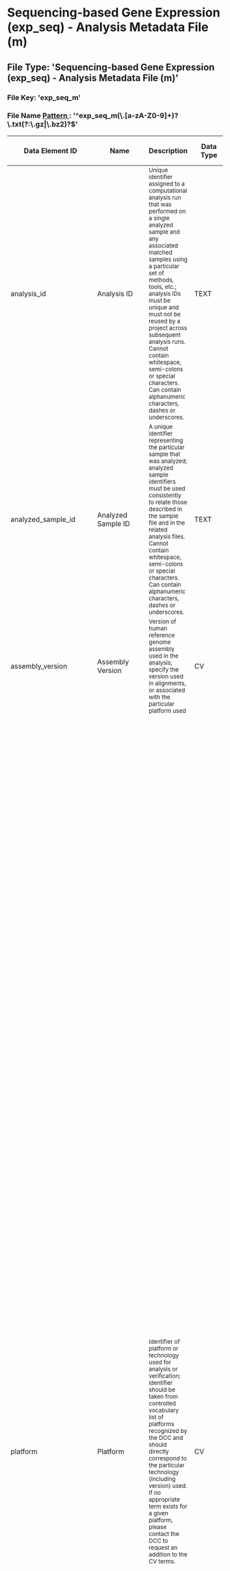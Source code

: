 <h1 class="title">
 Sequencing-based Gene Expression (exp_seq) - Analysis Metadata File (m)
</h1>
<div id="content-group" class="content-group row nested " style="width:100%">
 <div id="content-group-inner" class="content-group-inner inner">
  <div id="content-region" class="content-region row nested">
   <div id="content-region-inner" class="content-region-inner inner">
    <a name="main-content-area" id="main-content-area">
    </a>
    <div id="content-inner" class="content-inner block">
     <div id="content-inner-inner" class="content-inner-inner inner">
      <div id="content-content" class="content-content">
       <div id="node-6947" class="node odd full-node node-type-book">
        <div class="inner">
         <div class="content clearfix">
          <div class="file-spec">
           <h2>
            File Type: &#39;Sequencing-based Gene Expression (exp_seq) - Analysis Metadata File (m)&#39;
           </h2>
           <h3>
            File Key: &#39;exp_seq_m&#39;
           </h3>
           <h3>
            File Name
            <a target="_blank" href="https://docs.oracle.com/javase/6/docs/api/java/util/regex/Pattern.html#sum">
             Pattern
            </a>
            : &#39;^exp_seq_m(\.[a-zA-Z0-9]+)?\.txt(?:\.gz|\.bz2)?$&#39;
           </h3>
           <div class="preamble">
           </div>
           <table class="table table-condensed table-hover sortable">
            <thead>
             <tr>
              <th>
               Data Element ID
              </th>
              <th>
               Name
              </th>
              <th>
               Description
              </th>
              <th>
               Data Type
              </th>
              <th>
               CV Codes
              </th>
              <th>
               Required?
              </th>
              <th>
               N/A Code Valid?
              </th>
              <th>
               Controlled Access?
              </th>
              <th>
               Regexp
              </th>
              <th>
               Example
              </th>
              <th>
               Additional Notes
              </th>
             </tr>
            </thead>
            <tbody>
             <tr class="identifier-element success pbi-avoid">
              <td class="element-name">
               analysis_id
              </td>
              <td class="element-display-name">
               Analysis ID
              </td>
              <td class="element-description">
               <small>
                Unique identifier assigned to a computational analysis run that was performed on a single analyzed sample and any associated matched samples using a particular set of methods, tools, etc.; analysis IDs must be unique and must not be reused by a project across subsequent analysis runs. Cannot contain whitespace, semi-colons or special characters. Can contain alphanumeric characters, dashes or underscores.
               </small>
              </td>
              <td class="datatype text">
               TEXT
              </td>
              <td class="codes na">
               N/A
              </td>
              <td class="bool istrue">
               <span class="label label-success" title="Data element requires a value">
                Required
               </span>
              </td>
              <td class="bool isfalse">
               <span class="label label-important" title="INVALID if value set to codes -888 (N/A) or -777 (Verified Unknown)">
                N/A Invalid
               </span>
              </td>
              <td class="bool isfalse">
               <span class="label label-success" title="Open access data element">
                Open Access
               </span>
              </td>
              <td class="element-regexp">
               <small>
                ^[\w+\-\_]+$
               </small>
              </td>
              <td class="element-example">
               <small>
                <ul>
                 <li>
                  hnc_12
                 </li>
                 <li>
                  CCG_34_94583
                 </li>
                 <li>
                  BRCA47832-3239
                 </li>
                </ul>
                <p>
                </p>
               </small>
              </td>
              <td class="element-description">
               <small>
                <ul>
                </ul>
                <p>
                </p>
               </small>
              </td>
             </tr>
             <tr class="identifier-element success pbi-avoid">
              <td class="element-name">
               analyzed_sample_id
              </td>
              <td class="element-display-name">
               Analyzed Sample ID
              </td>
              <td class="element-description">
               <small>
                A unique identifier representing the particular sample that was analyzed; analyzed sample identifiers must be used consistently to relate those described in the sample file and in the related analysis files. Cannot contain whitespace, semi-colons or special characters. Can contain alphanumeric characters, dashes or underscores.
               </small>
              </td>
              <td class="datatype text">
               TEXT
              </td>
              <td class="codes na">
               N/A
              </td>
              <td class="bool istrue">
               <span class="label label-success" title="Data element requires a value">
                Required
               </span>
              </td>
              <td class="bool isfalse">
               <span class="label label-important" title="INVALID if value set to codes -888 (N/A) or -777 (Verified Unknown)">
                N/A Invalid
               </span>
              </td>
              <td class="bool isfalse">
               <span class="label label-success" title="Open access data element">
                Open Access
               </span>
              </td>
              <td class="element-regexp">
               <small>
                ^[\w+\-\_]+$
               </small>
              </td>
              <td class="element-example">
               <small>
                <ul>
                 <li>
                  ov-45
                 </li>
                 <li>
                  90343a
                 </li>
                 <li>
                  BRCAZ-TG
                 </li>
                </ul>
                <p>
                </p>
               </small>
              </td>
              <td class="element-description">
               <small>
                <ul>
                </ul>
                <p>
                </p>
               </small>
              </td>
             </tr>
             <tr class="required-element info pbi-avoid">
              <td class="element-name">
               assembly_version
              </td>
              <td class="element-display-name">
               Assembly Version
              </td>
              <td class="element-description">
               <small>
                Version of human reference genome assembly used in the analysis; specify the version used in alignments, or associated with the particular platform used
               </small>
              </td>
              <td class="datatype cv">
               CV
              </td>
              <td class="codes inplace">
               <div class="link">
                <small>
                 [
                 <a href="https://docs.icgc.org/controlled-vocabulary#GLOBAL.0.assembly_version.v2">
                  GLOBAL.0.assembly_version.v2
                 </a>
                 ]
                </small>
               </div>
               <div class="list">
                <dl title="GLOBAL.0.assembly_version.v2" class="codes-list">
                 <dt>
                  <small>
                   1
                  </small>
                 </dt>
                 <dd>
                  <small>
                   GRCh37
                  </small>
                 </dd>
                </dl>
               </div>
              </td>
              <td class="bool istrue">
               <span class="label label-success" title="Data element requires a value">
                Required
               </span>
              </td>
              <td class="bool isfalse">
               <span class="label label-important" title="INVALID if value set to codes -888 (N/A) or -777 (Verified Unknown)">
                N/A Invalid
               </span>
              </td>
              <td class="bool isfalse">
               <span class="label label-success" title="Open access data element">
                Open Access
               </span>
              </td>
              <td class="element-regexp">
               <small>
               </small>
              </td>
              <td class="element-example">
               <small>
                <ul>
                </ul>
                <p>
                </p>
               </small>
              </td>
              <td class="element-description">
               <small>
                <ul>
                </ul>
                <p>
                </p>
               </small>
              </td>
             </tr>
             <tr class="required-element info pbi-avoid">
              <td class="element-name">
               platform
              </td>
              <td class="element-display-name">
               Platform
              </td>
              <td class="element-description">
               <small>
                Identifier of platform or technology used for analysis or verification; identifier should be taken from controlled vocabulary list of platforms recognized by the DCC and should directly correspond to the particular technology (including version) used. If no appropriate term exists for a given platform, please contact the DCC to request an addition to the CV terms.
               </small>
              </td>
              <td class="datatype cv">
               CV
              </td>
              <td class="codes appendix">
               <div class="link">
                <small>
                 [
                 <a href="https://docs.icgc.org/controlled-vocabulary#GLOBAL.0.platform.v1">
                  GLOBAL.0.platform.v1
                 </a>
                 ]
                </small>
               </div>
               <div class="list">
                <dl title="GLOBAL.0.platform.v1" class="codes-list">
                 <dt>
                  <small>
                   1
                  </small>
                 </dt>
                 <dd>
                  <small>
                   PCR
                  </small>
                 </dd>
                 <dt>
                  <small>
                   2
                  </small>
                 </dt>
                 <dd>
                  <small>
                   qPCR
                  </small>
                 </dd>
                 <dt>
                  <small>
                   3
                  </small>
                 </dt>
                 <dd>
                  <small>
                   capillary sequencing
                  </small>
                 </dd>
                 <dt>
                  <small>
                   4
                  </small>
                 </dt>
                 <dd>
                  <small>
                   SOLiD sequencing
                  </small>
                 </dd>
                 <dt>
                  <small>
                   5
                  </small>
                 </dt>
                 <dd>
                  <small>
                   Illumina GA sequencing
                  </small>
                 </dd>
                 <dt>
                  <small>
                   6
                  </small>
                 </dt>
                 <dd>
                  <small>
                   454 sequencing
                  </small>
                 </dd>
                 <dt>
                  <small>
                   7
                  </small>
                 </dt>
                 <dd>
                  <small>
                   Helicos sequencing
                  </small>
                 </dd>
                 <dt>
                  <small>
                   8
                  </small>
                 </dt>
                 <dd>
                  <small>
                   Affymetrix Genome-Wide Human SNP Array 6.0
                  </small>
                 </dd>
                 <dt>
                  <small>
                   9
                  </small>
                 </dt>
                 <dd>
                  <small>
                   Affymetrix Genome-Wide Human SNP Array 5.0
                  </small>
                 </dd>
                 <dt>
                  <small>
                   10
                  </small>
                 </dt>
                 <dd>
                  <small>
                   Affymetrix Mapping 100K Array Set
                  </small>
                 </dd>
                 <dt>
                  <small>
                   11
                  </small>
                 </dt>
                 <dd>
                  <small>
                   Affymetrix Mapping 500K Array Set
                  </small>
                 </dd>
                 <dt>
                  <small>
                   12
                  </small>
                 </dt>
                 <dd>
                  <small>
                   Affymetrix Mapping 10K 2.0 Array Set
                  </small>
                 </dd>
                 <dt>
                  <small>
                   13
                  </small>
                 </dt>
                 <dd>
                  <small>
                   Affymetrix EMET Plus Premier Pack
                  </small>
                 </dd>
                 <dt>
                  <small>
                   14
                  </small>
                 </dt>
                 <dd>
                  <small>
                   Agilent Whole Human Genome Oligo Microarray Kit
                  </small>
                 </dd>
                 <dt>
                  <small>
                   15
                  </small>
                 </dt>
                 <dd>
                  <small>
                   Agilent Human Genome 244A
                  </small>
                 </dd>
                 <dt>
                  <small>
                   16
                  </small>
                 </dt>
                 <dd>
                  <small>
                   Agilent Human Genome 105A
                  </small>
                 </dd>
                 <dt>
                  <small>
                   17
                  </small>
                 </dt>
                 <dd>
                  <small>
                   Agilent Human CNV Association 2x105K
                  </small>
                 </dd>
                 <dt>
                  <small>
                   18
                  </small>
                 </dt>
                 <dd>
                  <small>
                   Agilent Human Genome 44K
                  </small>
                 </dd>
                 <dt>
                  <small>
                   19
                  </small>
                 </dt>
                 <dd>
                  <small>
                   Agilent Human CGH 1x1M
                  </small>
                 </dd>
                 <dt>
                  <small>
                   20
                  </small>
                 </dt>
                 <dd>
                  <small>
                   Agilent Human CGH 2x400K
                  </small>
                 </dd>
                 <dt>
                  <small>
                   21
                  </small>
                 </dt>
                 <dd>
                  <small>
                   Agilent Human CGH 4x180K
                  </small>
                 </dd>
                 <dt>
                  <small>
                   22
                  </small>
                 </dt>
                 <dd>
                  <small>
                   Agilent Human CGH 8x60K
                  </small>
                 </dd>
                 <dt>
                  <small>
                   23
                  </small>
                 </dt>
                 <dd>
                  <small>
                   Agilent Human CNV 2x400K
                  </small>
                 </dd>
                 <dt>
                  <small>
                   24
                  </small>
                 </dt>
                 <dd>
                  <small>
                   Agilent Human miRNA Microarray Kit (v2)
                  </small>
                 </dd>
                 <dt>
                  <small>
                   25
                  </small>
                 </dt>
                 <dd>
                  <small>
                   Agilent Human CpG Island Microarray Kit
                  </small>
                 </dd>
                 <dt>
                  <small>
                   26
                  </small>
                 </dt>
                 <dd>
                  <small>
                   Agilent Human Promoter ChIP-on-chip Microarray Set
                  </small>
                 </dd>
                 <dt>
                  <small>
                   27
                  </small>
                 </dt>
                 <dd>
                  <small>
                   Agilent Human SpliceArray
                  </small>
                 </dd>
                 <dt>
                  <small>
                   28
                  </small>
                 </dt>
                 <dd>
                  <small>
                   Illumina human1m-duo
                  </small>
                 </dd>
                 <dt>
                  <small>
                   29
                  </small>
                 </dt>
                 <dd>
                  <small>
                   Illumina human660w-quad
                  </small>
                 </dd>
                 <dt>
                  <small>
                   30
                  </small>
                 </dt>
                 <dd>
                  <small>
                   Illumina humancytosnp-12
                  </small>
                 </dd>
                 <dt>
                  <small>
                   31
                  </small>
                 </dt>
                 <dd>
                  <small>
                   Illumina human510s-duo
                  </small>
                 </dd>
                 <dt>
                  <small>
                   32
                  </small>
                 </dt>
                 <dd>
                  <small>
                   Illumina humanmethylation27
                  </small>
                 </dd>
                 <dt>
                  <small>
                   33
                  </small>
                 </dt>
                 <dd>
                  <small>
                   Illumina goldengate methylation
                  </small>
                 </dd>
                 <dt>
                  <small>
                   34
                  </small>
                 </dt>
                 <dd>
                  <small>
                   Illumina HumanHT-12 v4.0 beadchip
                  </small>
                 </dd>
                 <dt>
                  <small>
                   35
                  </small>
                 </dt>
                 <dd>
                  <small>
                   Illumina HumanWG-6 v3.0 beadchip
                  </small>
                 </dd>
                 <dt>
                  <small>
                   36
                  </small>
                 </dt>
                 <dd>
                  <small>
                   Illumina HumanRef-8 v3.0 beadchip
                  </small>
                 </dd>
                 <dt>
                  <small>
                   37
                  </small>
                 </dt>
                 <dd>
                  <small>
                   Illumina microRNA Expression Profiling Panel
                  </small>
                 </dd>
                 <dt>
                  <small>
                   38
                  </small>
                 </dt>
                 <dd>
                  <small>
                   Illumina humanht-16
                  </small>
                 </dd>
                 <dt>
                  <small>
                   39
                  </small>
                 </dt>
                 <dd>
                  <small>
                   Illumina humanht-17
                  </small>
                 </dd>
                 <dt>
                  <small>
                   40
                  </small>
                 </dt>
                 <dd>
                  <small>
                   Nimblegen Human CGH 3x720 Whole-Genome v3.0 Array
                  </small>
                 </dd>
                 <dt>
                  <small>
                   41
                  </small>
                 </dt>
                 <dd>
                  <small>
                   Nimblegen Human CGH 2.1M Whole-Genome v2.0D Array
                  </small>
                 </dd>
                 <dt>
                  <small>
                   42
                  </small>
                 </dt>
                 <dd>
                  <small>
                   Nimblegen Gene Expression 385K
                  </small>
                 </dd>
                 <dt>
                  <small>
                   43
                  </small>
                 </dt>
                 <dd>
                  <small>
                   Nimblegen Gene Expression 4x72K
                  </small>
                 </dd>
                 <dt>
                  <small>
                   44
                  </small>
                 </dt>
                 <dd>
                  <small>
                   Nimblegen Gene Expression 12x135K
                  </small>
                 </dd>
                 <dt>
                  <small>
                   45
                  </small>
                 </dt>
                 <dd>
                  <small>
                   Nimblegen Human Methylation 2.1M Whole-Genome sets
                  </small>
                 </dd>
                 <dt>
                  <small>
                   46
                  </small>
                 </dt>
                 <dd>
                  <small>
                   Nimblegen Human Methylation 385K Whole-Genome sets
                  </small>
                 </dd>
                 <dt>
                  <small>
                   47
                  </small>
                 </dt>
                 <dd>
                  <small>
                   Nimblegen CGS
                  </small>
                 </dd>
                 <dt>
                  <small>
                   48
                  </small>
                 </dt>
                 <dd>
                  <small>
                   Illumina Human1M OmniQuad chip
                  </small>
                 </dd>
                 <dt>
                  <small>
                   49
                  </small>
                 </dt>
                 <dd>
                  <small>
                   PCR and capillary sequencing
                  </small>
                 </dd>
                 <dt>
                  <small>
                   50
                  </small>
                 </dt>
                 <dd>
                  <small>
                   Custom-designed gene expression array
                  </small>
                 </dd>
                 <dt>
                  <small>
                   51
                  </small>
                 </dt>
                 <dd>
                  <small>
                   Affymetrix HT Human Genome U133A Array Plate Set
                  </small>
                 </dd>
                 <dt>
                  <small>
                   52
                  </small>
                 </dt>
                 <dd>
                  <small>
                   Agilent 244K Custom Gene Expression G4502A-07-1
                  </small>
                 </dd>
                 <dt>
                  <small>
                   53
                  </small>
                 </dt>
                 <dd>
                  <small>
                   Agilent 244K Custom Gene Expression G4502A-07-2
                  </small>
                 </dd>
                 <dt>
                  <small>
                   54
                  </small>
                 </dt>
                 <dd>
                  <small>
                   Agilent 244K Custom Gene Expression G4502A-07-3
                  </small>
                 </dd>
                 <dt>
                  <small>
                   55
                  </small>
                 </dt>
                 <dd>
                  <small>
                   Agilent Human Genome CGH Custom Microaary 2x415K
                  </small>
                 </dd>
                 <dt>
                  <small>
                   56
                  </small>
                 </dt>
                 <dd>
                  <small>
                   Affymetrix Human U133 Plus PM
                  </small>
                 </dd>
                 <dt>
                  <small>
                   57
                  </small>
                 </dt>
                 <dd>
                  <small>
                   Affymetrix Human U133 Plus 2.0
                  </small>
                 </dd>
                 <dt>
                  <small>
                   58
                  </small>
                 </dt>
                 <dd>
                  <small>
                   Affymetrix Human Exon 1.0 ST
                  </small>
                 </dd>
                 <dt>
                  <small>
                   59
                  </small>
                 </dt>
                 <dd>
                  <small>
                   Almac Human CRC
                  </small>
                 </dd>
                 <dt>
                  <small>
                   60
                  </small>
                 </dt>
                 <dd>
                  <small>
                   Illumina HiSeq
                  </small>
                 </dd>
                 <dt>
                  <small>
                   61
                  </small>
                 </dt>
                 <dd>
                  <small>
                   Affymetrix Human MIP 330K
                  </small>
                 </dd>
                 <dt>
                  <small>
                   62
                  </small>
                 </dt>
                 <dd>
                  <small>
                   Affymetrix Human Gene 1.0 ST
                  </small>
                 </dd>
                 <dt>
                  <small>
                   63
                  </small>
                 </dt>
                 <dd>
                  <small>
                   Illumina Human Omni1-Quad beadchip
                  </small>
                 </dd>
                 <dt>
                  <small>
                   64
                  </small>
                 </dt>
                 <dd>
                  <small>
                   Sequenom MassARRAY
                  </small>
                 </dd>
                 <dt>
                  <small>
                   65
                  </small>
                 </dt>
                 <dd>
                  <small>
                   Custom-designed cDNA array
                  </small>
                 </dd>
                 <dt>
                  <small>
                   66
                  </small>
                 </dt>
                 <dd>
                  <small>
                   Illumina HumanHap550
                  </small>
                 </dd>
                 <dt>
                  <small>
                   67
                  </small>
                 </dt>
                 <dd>
                  <small>
                   Ion Torrent PGM
                  </small>
                 </dd>
                 <dt>
                  <small>
                   68
                  </small>
                 </dt>
                 <dd>
                  <small>
                   Illumina GoldenGate Methylation Cancer Panel I
                  </small>
                 </dd>
                 <dt>
                  <small>
                   69
                  </small>
                 </dt>
                 <dd>
                  <small>
                   Illumina Infinium HumanMethylation450
                  </small>
                 </dd>
                 <dt>
                  <small>
                   70
                  </small>
                 </dt>
                 <dd>
                  <small>
                   Agilent 8 x 15K Human miRNA-specific microarray
                  </small>
                 </dd>
                 <dt>
                  <small>
                   71
                  </small>
                 </dt>
                 <dd>
                  <small>
                   M.D. Anderson Reverse Phase Protein Array Core
                  </small>
                 </dd>
                 <dt>
                  <small>
                   72
                  </small>
                 </dt>
                 <dd>
                  <small>
                   Microsatellite Instability Analysis
                  </small>
                 </dd>
                 <dt>
                  <small>
                   73
                  </small>
                 </dt>
                 <dd>
                  <small>
                   Agilent 244K Custom Gene Expression G4502A-07
                  </small>
                 </dd>
                 <dt>
                  <small>
                   74
                  </small>
                 </dt>
                 <dd>
                  <small>
                   Illumina HumanCNV370-Duo v1.0 BeadChip
                  </small>
                 </dd>
                 <dt>
                  <small>
                   75
                  </small>
                 </dt>
                 <dd>
                  <small>
                   Illumina HumanOmniExpress BeadChip
                  </small>
                 </dd>
                 <dt>
                  <small>
                   76
                  </small>
                 </dt>
                 <dd>
                  <small>
                   PacBio RS sequencing
                  </small>
                 </dd>
                 <dt>
                  <small>
                   77
                  </small>
                 </dt>
                 <dd>
                  <small>
                   Affymetrix OncoScan FFPE Express 2.0
                  </small>
                 </dd>
                 <dt>
                  <small>
                   78
                  </small>
                 </dt>
                 <dd>
                  <small>
                   Illumina MiSeq Personal Sequencer
                  </small>
                 </dd>
                 <dt>
                  <small>
                   79
                  </small>
                 </dt>
                 <dd>
                  <small>
                   Affymetrix Human Genome U219 Array Plate
                  </small>
                 </dd>
                 <dt>
                  <small>
                   80
                  </small>
                 </dt>
                 <dd>
                  <small>
                   HumanOmni2.5-8 BeadChip Kit
                  </small>
                 </dd>
                 <dt>
                  <small>
                   81
                  </small>
                 </dt>
                 <dd>
                  <small>
                   Complete Genomics
                  </small>
                 </dd>
                 <dt>
                  <small>
                   82
                  </small>
                 </dt>
                 <dd>
                  <small>
                   nanoString
                  </small>
                 </dd>
                </dl>
               </div>
              </td>
              <td class="bool istrue">
               <span class="label label-success" title="Data element requires a value">
                Required
               </span>
              </td>
              <td class="bool isfalse">
               <span class="label label-important" title="INVALID if value set to codes -888 (N/A) or -777 (Verified Unknown)">
                N/A Invalid
               </span>
              </td>
              <td class="bool isfalse">
               <span class="label label-success" title="Open access data element">
                Open Access
               </span>
              </td>
              <td class="element-regexp">
               <small>
               </small>
              </td>
              <td class="element-example">
               <small>
                <ul>
                </ul>
                <p>
                </p>
               </small>
              </td>
              <td class="element-description">
               <small>
                <ul>
                </ul>
                <p>
                </p>
               </small>
              </td>
             </tr>
             <tr class="required-element info pbi-avoid">
              <td class="element-name">
               total_read_count
              </td>
              <td class="element-display-name">
               Total Read Count
              </td>
              <td class="element-description">
               <small>
                Total number of reads from RNA-Seq, an indication of sequencing depth
               </small>
              </td>
              <td class="datatype integer">
               INTEGER
              </td>
              <td class="codes na">
               N/A
              </td>
              <td class="bool istrue">
               <span class="label label-success" title="Data element requires a value">
                Required
               </span>
              </td>
              <td class="bool istrue">
               <span class="label label-success" title="VALID if value set to codes -888 (N/A) or -777 (Verified Unknown)">
                N/A Valid
               </span>
              </td>
              <td class="bool isfalse">
               <span class="label label-success" title="Open access data element">
                Open Access
               </span>
              </td>
              <td class="element-regexp">
               <small>
               </small>
              </td>
              <td class="element-example">
               <small>
                <ul>
                </ul>
                <p>
                </p>
               </small>
              </td>
              <td class="element-description">
               <small>
                <ul>
                </ul>
                <p>
                </p>
               </small>
              </td>
             </tr>
             <tr class="required-element info pbi-avoid">
              <td class="element-name">
               experimental_protocol
              </td>
              <td class="element-display-name">
               Experimental Protocol
              </td>
              <td class="element-description">
               <small>
                Name of experimental protocol and option to include URL to written protocol and/or algorithm parameters. Syntax should be: &#39;&lt;Name of Protocol&gt;&lt;single whitespace&gt;&lt;URL to protocol (optional)&gt;&lt;single whitespace&gt;&lt;algorithm parameters (optional)&gt;&#39;
               </small>
              </td>
              <td class="datatype text">
               TEXT
              </td>
              <td class="codes na">
               N/A
              </td>
              <td class="bool istrue">
               <span class="label label-success" title="Data element requires a value">
                Required
               </span>
              </td>
              <td class="bool istrue">
               <span class="label label-success" title="VALID if value set to codes -888 (N/A) or -777 (Verified Unknown)">
                N/A Valid
               </span>
              </td>
              <td class="bool isfalse">
               <span class="label label-success" title="Open access data element">
                Open Access
               </span>
              </td>
              <td class="element-regexp">
               <small>
                (^[\w\s_\-\.]+)((\s)(http(s)?://|www[.])[-A-Za-z0-9+&amp;@#/%?=~_()|!:,.;]*)?((\s)[-A-Za-z0-9_\s|&gt;&lt;.]+)?
               </small>
              </td>
              <td class="element-example">
               <small>
                <ul>
                 <li>
                  Paired End https://www.illumina.com/technology/paired_end_sequencing_assay.ilmn
                 </li>
                </ul>
                <p>
                </p>
               </small>
              </td>
              <td class="element-description">
               <small>
                <ul>
                </ul>
                <p>
                </p>
               </small>
              </td>
             </tr>
             <tr class="required-element info pbi-avoid">
              <td class="element-name">
               alignment_algorithm
              </td>
              <td class="element-display-name">
               Alignment Algorithm
              </td>
              <td class="element-description">
               <small>
                Name of alignment algorithm and option to include URL to written protocol and/or algorithm parameters. Syntax should be: &#39;&lt;Name of Protocol&gt;&lt;single whitespace&gt;&lt;URL to protocol (optional)&gt;&lt;single whitespace&gt;&lt;algorithm parameters (optional)&gt;&#39;
               </small>
              </td>
              <td class="datatype text">
               TEXT
              </td>
              <td class="codes na">
               N/A
              </td>
              <td class="bool istrue">
               <span class="label label-success" title="Data element requires a value">
                Required
               </span>
              </td>
              <td class="bool istrue">
               <span class="label label-success" title="VALID if value set to codes -888 (N/A) or -777 (Verified Unknown)">
                N/A Valid
               </span>
              </td>
              <td class="bool isfalse">
               <span class="label label-success" title="Open access data element">
                Open Access
               </span>
              </td>
              <td class="element-regexp">
               <small>
                (^[\w\s_\-\.]+)((\s)(http(s)?://|www[.])[-A-Za-z0-9+&amp;@#/%?=~_()|!:,.;]*)?((\s)[-A-Za-z0-9_\s|&gt;&lt;.]+)?
               </small>
              </td>
              <td class="element-example">
               <small>
                <ul>
                 <li>
                  BWA 0.6.2
                  <a href="https://bio-bwa.sourceforge.net" title="https://bio-bwa.sourceforge.net">
                   https://bio-bwa.sourceforge.net
                  </a>
                  bwa aln -q20 HGref s1.fastq &gt; s1_bwa.sai
                 </li>
                </ul>
                <p>
                </p>
               </small>
              </td>
              <td class="element-description">
               <small>
                <ul>
                </ul>
                <p>
                </p>
               </small>
              </td>
             </tr>
             <tr class="required-element info pbi-avoid">
              <td class="element-name">
               normalization_algorithm
              </td>
              <td class="element-display-name">
               Normalization Algorithm
              </td>
              <td class="element-description">
               <small>
                Name of normalization algorithm and option to include URL to written protocol and/or algorithm parameters. Syntax should be: &#39;&lt;Name of Protocol&gt;&lt;single whitespace&gt;&lt;URL to protocol (optional)&gt;&lt;single whitespace&gt;&lt;algorithm parameters (optional)&gt;&#39;
               </small>
              </td>
              <td class="datatype text">
               TEXT
              </td>
              <td class="codes na">
               N/A
              </td>
              <td class="bool istrue">
               <span class="label label-success" title="Data element requires a value">
                Required
               </span>
              </td>
              <td class="bool istrue">
               <span class="label label-success" title="VALID if value set to codes -888 (N/A) or -777 (Verified Unknown)">
                N/A Valid
               </span>
              </td>
              <td class="bool isfalse">
               <span class="label label-success" title="Open access data element">
                Open Access
               </span>
              </td>
              <td class="element-regexp">
               <small>
                (^[\w\s_\-\.]+)((\s)(http(s)?://|www[.])[-A-Za-z0-9+&amp;@#/%?=~_()|!:,.;]*)?((\s)[-A-Za-z0-9_\s|&gt;&lt;.]+)?
               </small>
              </td>
              <td class="element-example">
               <small>
                <ul>
                 <li>
                  Cufflinks 2.1.0 https://cufflinks.cbcb.umd.edu
                 </li>
                </ul>
                <p>
                </p>
               </small>
              </td>
              <td class="element-description">
               <small>
                <ul>
                </ul>
                <p>
                </p>
               </small>
              </td>
             </tr>
             <tr class="optional-element pbi-avoid">
              <td class="element-name">
               other_analysis_algorithm
              </td>
              <td class="element-display-name">
               Other Analysis Algorithm
              </td>
              <td class="element-description">
               <small>
                Names of other analysis algorithms. Separate multiple algorithms by commas.
               </small>
              </td>
              <td class="datatype text">
               TEXT
              </td>
              <td class="codes na">
               N/A
              </td>
              <td class="bool isfalse">
               <span class="label" title="Value optional, VALID if value is set to NULL code -999">
                Optional
               </span>
              </td>
              <td class="bool isna">
               <span class="label">
               </span>
              </td>
              <td class="bool isfalse">
               <span class="label label-success" title="Open access data element">
                Open Access
               </span>
              </td>
              <td class="element-regexp">
               <small>
               </small>
              </td>
              <td class="element-example">
               <small>
                <ul>
                </ul>
                <p>
                </p>
               </small>
              </td>
              <td class="element-description">
               <small>
                <ul>
                </ul>
                <p>
                </p>
               </small>
              </td>
             </tr>
             <tr class="required-element info pbi-avoid">
              <td class="element-name">
               sequencing_strategy
              </td>
              <td class="element-display-name">
               Sequencing Strategy
              </td>
              <td class="element-description">
               <small>
                Sequencing technique intended for the analyzed sample library.
               </small>
              </td>
              <td class="datatype cv">
               CV
              </td>
              <td class="codes appendix">
               <div class="link">
                <small>
                 [
                 <a href="https://docs.icgc.org/controlled-vocabulary#GLOBAL.0.sequencing_strategy.v1">
                  GLOBAL.0.sequencing_strategy.v1
                 </a>
                 ]
                </small>
               </div>
               <div class="list">
                <dl title="GLOBAL.0.sequencing_strategy.v1" class="codes-list">
                 <dt>
                  <small>
                   1
                  </small>
                 </dt>
                 <dd>
                  <small>
                   WGS
                  </small>
                 </dd>
                 <dt>
                  <small>
                   2
                  </small>
                 </dt>
                 <dd>
                  <small>
                   WGA
                  </small>
                 </dd>
                 <dt>
                  <small>
                   3
                  </small>
                 </dt>
                 <dd>
                  <small>
                   WXS
                  </small>
                 </dd>
                 <dt>
                  <small>
                   4
                  </small>
                 </dt>
                 <dd>
                  <small>
                   RNA-Seq
                  </small>
                 </dd>
                 <dt>
                  <small>
                   5
                  </small>
                 </dt>
                 <dd>
                  <small>
                   miRNA-Seq
                  </small>
                 </dd>
                 <dt>
                  <small>
                   6
                  </small>
                 </dt>
                 <dd>
                  <small>
                   ncRNA-Seq
                  </small>
                 </dd>
                 <dt>
                  <small>
                   7
                  </small>
                 </dt>
                 <dd>
                  <small>
                   WCS
                  </small>
                 </dd>
                 <dt>
                  <small>
                   8
                  </small>
                 </dt>
                 <dd>
                  <small>
                   CLONE
                  </small>
                 </dd>
                 <dt>
                  <small>
                   9
                  </small>
                 </dt>
                 <dd>
                  <small>
                   POOLCLONE
                  </small>
                 </dd>
                 <dt>
                  <small>
                   10
                  </small>
                 </dt>
                 <dd>
                  <small>
                   AMPLICON
                  </small>
                 </dd>
                 <dt>
                  <small>
                   11
                  </small>
                 </dt>
                 <dd>
                  <small>
                   CLONEEND
                  </small>
                 </dd>
                 <dt>
                  <small>
                   12
                  </small>
                 </dt>
                 <dd>
                  <small>
                   FINISHING
                  </small>
                 </dd>
                 <dt>
                  <small>
                   13
                  </small>
                 </dt>
                 <dd>
                  <small>
                   ChIP-Seq
                  </small>
                 </dd>
                 <dt>
                  <small>
                   14
                  </small>
                 </dt>
                 <dd>
                  <small>
                   MNase-Seq
                  </small>
                 </dd>
                 <dt>
                  <small>
                   15
                  </small>
                 </dt>
                 <dd>
                  <small>
                   DNase-Hypersensitivity
                  </small>
                 </dd>
                 <dt>
                  <small>
                   16
                  </small>
                 </dt>
                 <dd>
                  <small>
                   Bisulfite-Seq
                  </small>
                 </dd>
                 <dt>
                  <small>
                   17
                  </small>
                 </dt>
                 <dd>
                  <small>
                   EST
                  </small>
                 </dd>
                 <dt>
                  <small>
                   18
                  </small>
                 </dt>
                 <dd>
                  <small>
                   FL-cDNA
                  </small>
                 </dd>
                 <dt>
                  <small>
                   19
                  </small>
                 </dt>
                 <dd>
                  <small>
                   CTS
                  </small>
                 </dd>
                 <dt>
                  <small>
                   20
                  </small>
                 </dt>
                 <dd>
                  <small>
                   MRE-Seq
                  </small>
                 </dd>
                 <dt>
                  <small>
                   21
                  </small>
                 </dt>
                 <dd>
                  <small>
                   MeDIP-Seq
                  </small>
                 </dd>
                 <dt>
                  <small>
                   22
                  </small>
                 </dt>
                 <dd>
                  <small>
                   MBD-Seq
                  </small>
                 </dd>
                 <dt>
                  <small>
                   23
                  </small>
                 </dt>
                 <dd>
                  <small>
                   Tn-Seq
                  </small>
                 </dd>
                 <dt>
                  <small>
                   24
                  </small>
                 </dt>
                 <dd>
                  <small>
                   VALIDATION
                  </small>
                 </dd>
                 <dt>
                  <small>
                   25
                  </small>
                 </dt>
                 <dd>
                  <small>
                   FAIRE-seq
                  </small>
                 </dd>
                 <dt>
                  <small>
                   26
                  </small>
                 </dt>
                 <dd>
                  <small>
                   SELEX
                  </small>
                 </dd>
                 <dt>
                  <small>
                   27
                  </small>
                 </dt>
                 <dd>
                  <small>
                   RIP-Seq
                  </small>
                 </dd>
                 <dt>
                  <small>
                   28
                  </small>
                 </dt>
                 <dd>
                  <small>
                   ChIA-PET
                  </small>
                 </dd>
                 <dt>
                  <small>
                   29
                  </small>
                 </dt>
                 <dd>
                  <small>
                   OTHER
                  </small>
                 </dd>
                 <dt>
                  <small>
                   30
                  </small>
                 </dt>
                 <dd>
                  <small>
                   non-NGS
                  </small>
                 </dd>
                </dl>
               </div>
              </td>
              <td class="bool istrue">
               <span class="label label-success" title="Data element requires a value">
                Required
               </span>
              </td>
              <td class="bool isfalse">
               <span class="label label-important" title="INVALID if value set to codes -888 (N/A) or -777 (Verified Unknown)">
                N/A Invalid
               </span>
              </td>
              <td class="bool isfalse">
               <span class="label label-success" title="Open access data element">
                Open Access
               </span>
              </td>
              <td class="element-regexp">
               <small>
               </small>
              </td>
              <td class="element-example">
               <small>
                <ul>
                </ul>
                <p>
                </p>
               </small>
              </td>
              <td class="element-description">
               <small>
                <ul>
                </ul>
                <p>
                </p>
               </small>
              </td>
             </tr>
             <tr class="required-element info pbi-avoid">
              <td class="element-name">
               raw_data_repository
              </td>
              <td class="element-display-name">
               Raw Data Repository
              </td>
              <td class="element-description">
               <small>
                Public repository where raw data is submitted
               </small>
              </td>
              <td class="datatype cv">
               CV
              </td>
              <td class="codes inplace">
               <div class="link">
                <small>
                 [
                 <a href="https://docs.icgc.org/controlled-vocabulary#GLOBAL.0.raw_data_repository.v2">
                  GLOBAL.0.raw_data_repository.v2
                 </a>
                 ]
                </small>
               </div>
               <div class="list">
                <dl title="GLOBAL.0.raw_data_repository.v2" class="codes-list">
                 <dt>
                  <small>
                   1
                  </small>
                 </dt>
                 <dd>
                  <small>
                   EGA
                  </small>
                 </dd>
                 <dt>
                  <small>
                   2
                  </small>
                 </dt>
                 <dd>
                  <small>
                   dbSNP
                  </small>
                 </dd>
                 <dt>
                  <small>
                   3
                  </small>
                 </dt>
                 <dd>
                  <small>
                   TCGA
                  </small>
                 </dd>
                 <dt>
                  <small>
                   4
                  </small>
                 </dt>
                 <dd>
                  <small>
                   CGHub
                  </small>
                 </dd>
                 <dt>
                  <small>
                   5
                  </small>
                 </dt>
                 <dd>
                  <small>
                   GEO
                  </small>
                 </dd>
                 <dt>
                  <small>
                   6
                  </small>
                 </dt>
                 <dd>
                  <small>
                   TARGET
                  </small>
                 </dd>
                </dl>
               </div>
              </td>
              <td class="bool istrue">
               <span class="label label-success" title="Data element requires a value">
                Required
               </span>
              </td>
              <td class="bool isfalse">
               <span class="label label-important" title="INVALID if value set to codes -888 (N/A) or -777 (Verified Unknown)">
                N/A Invalid
               </span>
              </td>
              <td class="bool isfalse">
               <span class="label label-success" title="Open access data element">
                Open Access
               </span>
              </td>
              <td class="element-regexp">
               <small>
               </small>
              </td>
              <td class="element-example">
               <small>
                <ul>
                </ul>
                <p>
                </p>
               </small>
              </td>
              <td class="element-description">
               <small>
                <ul>
                </ul>
                <p>
                </p>
               </small>
              </td>
             </tr>
             <tr class="required-element info pbi-avoid">
              <td class="element-name">
               raw_data_accession
              </td>
              <td class="element-display-name">
               Raw Data Accession
              </td>
              <td class="element-description">
               <small>
                Accession for referencing the raw data at the public repository
               </small>
              </td>
              <td class="datatype text">
               TEXT
              </td>
              <td class="codes na">
               N/A
              </td>
              <td class="bool istrue">
               <span class="label label-success" title="Data element requires a value">
                Required
               </span>
              </td>
              <td class="bool isfalse">
               <span class="label label-important" title="INVALID if value set to codes -888 (N/A) or -777 (Verified Unknown)">
                N/A Invalid
               </span>
              </td>
              <td class="bool isfalse">
               <span class="label label-success" title="Open access data element">
                Open Access
               </span>
              </td>
              <td class="element-regexp">
               <small>
               </small>
              </td>
              <td class="element-example">
               <small>
                <ul>
                 If raw_data_repository is EGA, you can submit:
                 <br>
                 1. A dataset (EGAD*) or study (EGAS*) ID
                 <br>
                 OR
                 <br>
                 2. A study (EGAS*) ID followed by
                 <ul>
                  <li>
                   a dataset (EGAD*) ID
                  </li>
                  <li>
                   a sample (EGAN*) ID
                  </li>
                  <li>
                   one or more experiment (EGAX*) ID
                  </li>
                  <li>
                   one or more run (EGAR*) ID
                  </li>
                 </ul>
                 <p>
                  Examples:
                 </p>
                 <li>
                  EGAS00001000354
                 </li>
                 <li>
                  EGAD00001000983
                 </li>
                 <li>
                  EGAS00001000354:EGAD00001000983:EGAN00001142752
                 </li>
                 <li>
                  EGAS00001000354:EGAD00001000983
                 </li>
                 <li>
                  EGAS00001000476:EGAD00001001089:EGAN00001627997:EGAX00001617535:EGAR00001337561:EGAR00009797935:EGAR00008994363
                 </li>
                 <p>
                 </p>
                </ul>
                <p>
                </p>
               </small>
              </td>
              <td class="element-description">
               <small>
                <ul>
                 <li style="font-size:10px">
                  Format of raw data accession must match the format required by the raw data repository
                 </li>
                </ul>
                <p>
                </p>
               </small>
              </td>
             </tr>
             <tr class="required-element info pbi-avoid">
              <td class="element-name">
               reference_sample_type
              </td>
              <td class="element-display-name">
               Reference Sample Type
              </td>
              <td class="element-description">
               <small>
                Type of sample used as reference for calculating fold change
               </small>
              </td>
              <td class="datatype cv">
               CV
              </td>
              <td class="codes inplace">
               <div class="link">
                <small>
                 [
                 <a href="https://docs.icgc.org/controlled-vocabulary#GLOBAL.0.reference_sample_type.v1">
                  GLOBAL.0.reference_sample_type.v1
                 </a>
                 ]
                </small>
               </div>
               <div class="list">
                <dl title="GLOBAL.0.reference_sample_type.v1" class="codes-list">
                 <dt>
                  <small>
                   1
                  </small>
                 </dt>
                 <dd>
                  <small>
                   matched normal
                  </small>
                 </dd>
                 <dt>
                  <small>
                   2
                  </small>
                 </dt>
                 <dd>
                  <small>
                   unrelated normal
                  </small>
                 </dd>
                 <dt>
                  <small>
                   3
                  </small>
                 </dt>
                 <dd>
                  <small>
                   cell line derived from matched normal
                  </small>
                 </dd>
                 <dt>
                  <small>
                   4
                  </small>
                 </dt>
                 <dd>
                  <small>
                   pooled samples
                  </small>
                 </dd>
                 <dt>
                  <small>
                   5
                  </small>
                 </dt>
                 <dd>
                  <small>
                   other
                  </small>
                 </dd>
                </dl>
               </div>
              </td>
              <td class="bool istrue">
               <span class="label label-success" title="Data element requires a value">
                Required
               </span>
              </td>
              <td class="bool istrue">
               <span class="label label-success" title="VALID if value set to codes -888 (N/A) or -777 (Verified Unknown)">
                N/A Valid
               </span>
              </td>
              <td class="bool isfalse">
               <span class="label label-success" title="Open access data element">
                Open Access
               </span>
              </td>
              <td class="element-regexp">
               <small>
               </small>
              </td>
              <td class="element-example">
               <small>
                <ul>
                </ul>
                <p>
                </p>
               </small>
              </td>
              <td class="element-description">
               <small>
                <ul>
                </ul>
                <p>
                </p>
               </small>
              </td>
             </tr>
            </tbody>
           </table>
           <div class="postamble">
           </div>
           <hr>
          </div>
          <div class="cv">
          </div>
          <p>
          </p>
          <div id="book-navigation-6310" class="book-navigation">
           <div class="page-links clear-block">
            <a href="/array-based-dna-methylation-metharray-primary-file-p" class="page-previous" title="Go to previous page">
             ‹ Array-based DNA Methylation (meth_array) - Primary File (p)
            </a>
            <a href="/dictionary" class="page-up" title="Go to parent page">
             up
            </a>
            <a href="/sequencing-based-gene-expression-expseq-primary-file-p" class="page-next" title="Go to next page">
             Sequencing-based Gene Expression (exp_seq) - Primary File (p) ›
            </a>
           </div>
          </div>
         </div>
        </div>
        <!-- /inner -->
        <!-- regular node view template HTML here -->
       </div>
       <!-- /node-6947 -->
      </div>
      <!-- /content-content -->
     </div>
     <!-- /content-inner-inner -->
    </div>
    <!-- /content-inner -->
   </div>
   <!-- /content-region-inner -->
  </div>
  <!-- /content-region -->
 </div>
 <!-- /content-group-inner -->
</div>
